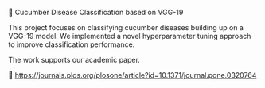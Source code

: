 🌿 Cucumber Disease Classification based on VGG-19

This project focuses on classifying cucumber diseases building up on a VGG-19 model. We implemented a novel hyperparameter tuning approach to improve classification performance.

The work supports our academic paper.

📎 https://journals.plos.org/plosone/article?id=10.1371/journal.pone.0320764
